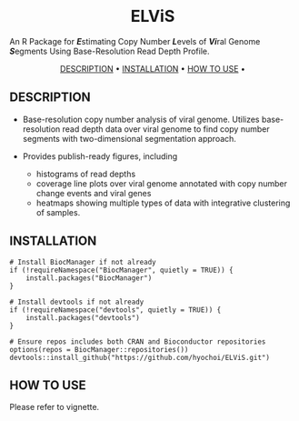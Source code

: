 
<h1 align="center">
  <br>
  <br>
  ELViS
  <br>
</h1>

An R Package for ***E***stimating Copy Number ***L***evels of ***Vi***ral Genome ***S***egments Using Base-Resolution Read Depth Profile.

<p align="center">
  <a href="#description">DESCRIPTION</a> •
  <a href="#installation">INSTALLATION</a> •
  <a href="#how-to-use">HOW TO USE</a> •
</p>

## DESCRIPTION
* Base-resolution copy number analysis of viral genome. Utilizes base-resolution read depth data over viral genome to find copy number segments with two-dimensional segmentation approach.

* Provides publish-ready figures, including
    - histograms of read depths
    - coverage line plots over viral genome annotated with copy number change events and viral genes
    - heatmaps showing multiple types of data with integrative clustering of samples.


## INSTALLATION

```
# Install BiocManager if not already
if (!requireNamespace("BiocManager", quietly = TRUE)) {
    install.packages("BiocManager")
}

# Install devtools if not already
if (!requireNamespace("devtools", quietly = TRUE)) {
    install.packages("devtools")
}

# Ensure repos includes both CRAN and Bioconductor repositories
options(repos = BiocManager::repositories())
devtools::install_github("https://github.com/hyochoi/ELViS.git")
```


## HOW TO USE

Please refer to vignette.
